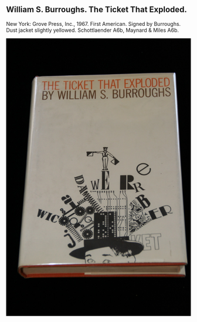 ## William S. Burroughs. The Ticket That Exploded.

New York: Grove Press, Inc., 1967. First American. Signed by Burroughs. Dust jacket slightly yellowed. Schottlaender A6b, Maynard & Miles A6b.

![The Ticket That Exploded](../assets/images/the-ticket-that-exploded-5.jpg)
